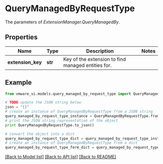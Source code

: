 # QueryManagedByRequestType

The parameters of *ExtensionManager.QueryManagedBy*. 

## Properties
Name | Type | Description | Notes
------------ | ------------- | ------------- | -------------
**extension_key** | **str** | Key of the extension to find managed entities for.  | 

## Example

```python
from vmware_vi.models.query_managed_by_request_type import QueryManagedByRequestType

# TODO update the JSON string below
json = "{}"
# create an instance of QueryManagedByRequestType from a JSON string
query_managed_by_request_type_instance = QueryManagedByRequestType.from_json(json)
# print the JSON string representation of the object
print QueryManagedByRequestType.to_json()

# convert the object into a dict
query_managed_by_request_type_dict = query_managed_by_request_type_instance.to_dict()
# create an instance of QueryManagedByRequestType from a dict
query_managed_by_request_type_form_dict = query_managed_by_request_type.from_dict(query_managed_by_request_type_dict)
```
[[Back to Model list]](../README.md#documentation-for-models) [[Back to API list]](../README.md#documentation-for-api-endpoints) [[Back to README]](../README.md)


